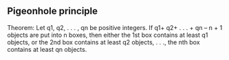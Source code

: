 ## Pigeonhole principle


Theorem: Let q1, q2, . . . , qn be positive integers.
If q1+ q2+ . . . + qn – n + 1 objects are put into n boxes, then either the 1st box contains at least q1 objects, or the 2nd box contains at least q2 objects, . . ., the nth box contains at least qn objects.
 
